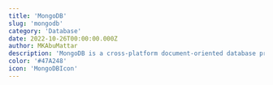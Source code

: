 ```yaml
---
title: 'MongoDB'
slug: 'mongodb'
category: 'Database'
date: 2022-10-26T00:00:00.000Z
author: MKAbuMattar
description: 'MongoDB is a cross-platform document-oriented database program. Classified as a NoSQL database program, MongoDB uses JSON-like documents with optional schemas.'
color: '#47A248'
icon: 'MongoDBIcon'
---
```

